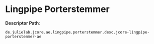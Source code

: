 # Lingpipe  Porterstemmer

**Descriptor Path**:
```
de.julielab.jcore.ae.lingpipe.porterstemmer.desc.jcore-lingpipe-porterstemmer-ae
```
